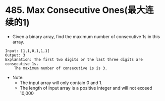 # 485. Max Consecutive Ones(最大连续的1)
* Given a binary array, find the maximum number of consecutive 1s in this array.
```text
Input: [1,1,0,1,1,1]
Output: 3
Explanation: The first two digits or the last three digits are consecutive 1s.
    The maximum number of consecutive 1s is 3.
```
* Note:
    * The input array will only contain 0 and 1.
    * The length of input array is a positive integer and will not exceed 10,000